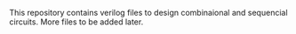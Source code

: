 This repository contains verilog files to design combinaional and sequencial circuits.
More files to be added later.
